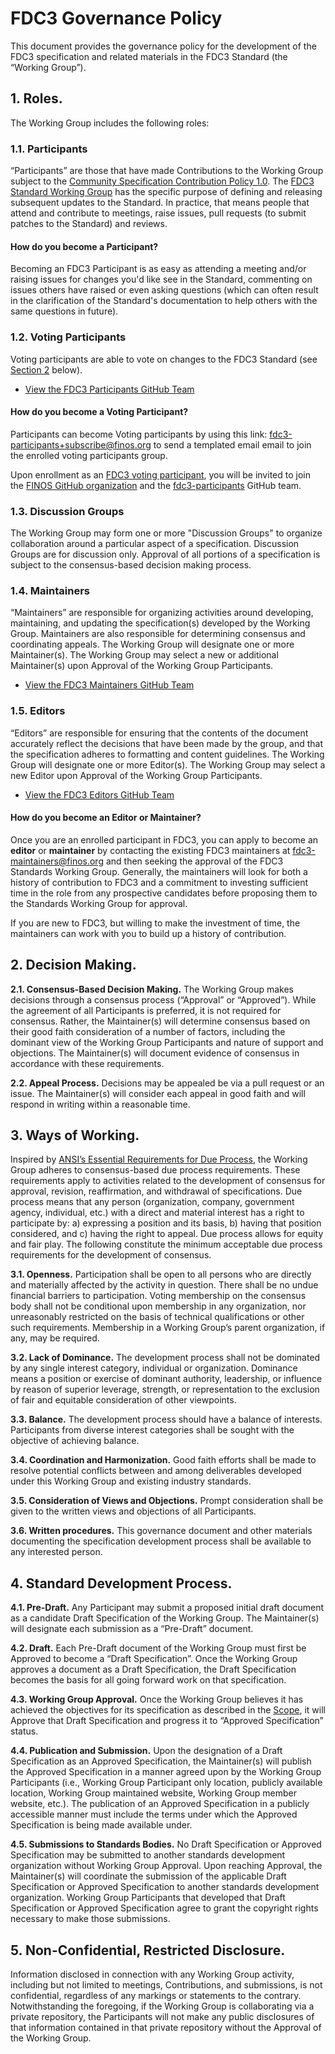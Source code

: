# FDC3 Governance Policy

This document provides the governance policy for the development of the FDC3 specification and related materials in the FDC3 Standard (the “Working Group”).

## 1.	Roles.

The Working Group includes the following roles:

### 1.1. Participants

“Participants” are those that have made Contributions to the Working Group subject to the [Community Specification Contribution Policy 1.0](https://github.com/finos/standards-project-blueprint/blob/master/governance-documents/6._Contributing.md).  The [FDC3 Standard Working Group](https://github.com/finos/FDC3/issues?q=label%3A%22Standard+WG+Meeting%22) has the specific purpose of defining and releasing subsequent updates to the Standard. In practice, that means people that attend and contribute to meetings, raise issues, pull requests (to submit patches to the Standard) and reviews.

#### How do you become a Participant?

Becoming an FDC3 Participant is as easy as attending a meeting and/or raising issues for changes you'd like see in the Standard, commenting on issues others have raised or even asking questions (which can often result in the clarification of the Standard's documentation to help others with the same questions in future).

### 1.2. Voting Participants

Voting participants are able to vote on changes to the FDC3 Standard (see [Section 2](#2decision-making) below).

- [View the FDC3 Participants GitHub Team](https://github.com/orgs/finos/teams/fdc3-participants)

#### How do you become a Voting Participant?

Participants can become Voting participants by using this link: [fdc3-participants+subscribe@finos.org](mailto:fdc3-participants+subscribe@finos.org?subject=Please%20enroll%20me%20as%20FDC3%20standard%20participant&amp;cc=fdc3-pmc%40finos.org&amp;body=HI%2C%20my%20name%20is%20%3CFirstName%20LastName%3E%20and%20I%27d%20like%20to%20formally%20participate%20to%20the%20FDC3%20standard%20process.%20I%20plan%20to%20contribute%20as%20%3Cindividual%7Con%20behalf%20of%20organizationName%3E%20and%20I%20have%20reviewed%20the%20policies%20described%20at%20https%3A%2F%2Fgithub.com%2Ffinos%2Fcommunity%2Ftree%2Fmaster%2Fgovernance%2FStandards-Projects%20.%20Thank%20you!) to send a templated email email to join the enrolled voting participants group.

Upon enrollment as an [FDC3 voting participant](https://github.com/orgs/finos/teams/fdc3-participants), you will be invited to join the [FINOS GitHub organization](https://github.com/orgs/finos/people) and the [fdc3-participants](https://github.com/orgs/finos/teams/fdc3-participants) GitHub team.

### 1.3. Discussion Groups

The Working Group may form one or more "Discussion Groups" to organize collaboration around a particular aspect of a specification. Discussion Groups are for discussion only.  Approval of all portions of a specification is subject to the consensus-based decision making process.

### 1.4.	 Maintainers

“Maintainers” are responsible for organizing activities around developing, maintaining, and updating the specification(s) developed by the Working Group.  Maintainers are also responsible for determining consensus and coordinating appeals.  The Working Group will designate one or more Maintainer(s). The Working Group may select a new or additional Maintainer(s) upon Approval of the Working Group Participants.  

- [View the FDC3 Maintainers GitHub Team](https://github.com/orgs/finos/teams/fdc3-maintainers)

### 1.5. Editors

“Editors” are responsible for ensuring that the contents of the document accurately reflect the decisions that have been made by the group, and that the specification adheres to formatting and content guidelines. The Working Group will designate one or more Editor(s). The Working Group may select a new Editor upon Approval of the Working Group Participants.

- [View the FDC3 Editors GitHub Team](https://github.com/orgs/finos/teams/fdc3-editors)

#### How do you become an Editor or Maintainer?

Once you are an enrolled participant in FDC3, you can apply to become an **editor** or **maintainer** by contacting the existing FDC3 maintainers at [fdc3-maintainers@finos.org](mailto:fdc3-maintainers@finos.org) and then seeking the approval of the FDC3 Standards Working Group. Generally, the maintainers will look for both a history of contribution to FDC3 and a commitment to investing sufficient time in the role from any prospective candidates before proposing them to the Standards Working Group for approval. 

If you are new to FDC3, but willing to make the investment of time, the maintainers can work with you to build up a history of contribution.

## 2.	Decision Making.

**2.1.	Consensus-Based Decision Making.**  The Working Group makes decisions through a consensus process (“Approval” or “Approved”).  While the agreement of all Participants is preferred, it is not required for consensus.  Rather, the Maintainer(s) will determine consensus based on their good faith consideration of a number of factors, including the dominant view of the Working Group Participants and nature of support and objections.  The Maintainer(s) will document evidence of consensus in accordance with these requirements. 

**2.2.	Appeal Process.**  Decisions may be appealed be via a pull request or an issue. The Maintainer(s) will consider each appeal in good faith and will respond in writing within a reasonable time.

## 3.	Ways of Working.

Inspired by [ANSI’s Essential Requirements for Due Process](https://share.ansi.org/Shared%20Documents/Standards%20Activities/American%20National%20Standards/Procedures,%20Guides,%20and%20Forms/2020_ANSI_Essential_Requirements.pdf), the Working Group adheres to consensus-based due process requirements.  These requirements apply to activities related to the development of consensus for approval, revision, reaffirmation, and withdrawal of specifications.  Due process means that any person (organization, company, government agency, individual, etc.) with a direct and material interest has a right to participate by: a) expressing a position and its basis, b) having that position considered, and c) having the right to appeal. Due process allows for equity and fair play. The following constitute the minimum acceptable due process requirements for the development of consensus.

**3.1.	Openness.**  Participation shall be open to all persons who are directly and materially affected by the activity in question. There shall be no undue financial barriers to participation. Voting membership on the consensus body shall not be conditional upon membership in any organization, nor unreasonably restricted on the basis of technical qualifications or other such requirements.  Membership in a Working Group’s parent organization, if any, may be required.

**3.2.	Lack of Dominance.**  The development process shall not be dominated by any single interest category, individual or organization. Dominance means a position or exercise of dominant authority, leadership, or influence by reason of superior leverage, strength, or representation to the exclusion of fair and equitable consideration of other viewpoints.

**3.3.	Balance.**  The development process should have a balance of interests. Participants from diverse interest categories shall be sought with the objective of achieving balance.

**3.4.	Coordination and Harmonization.**  Good faith efforts shall be made to resolve potential conflicts between and among deliverables developed under this Working Group and existing industry standards.

**3.5.	Consideration of Views and Objections.**  Prompt consideration shall be given to the written views and objections of all Participants.

**3.6.	Written procedures.**  This governance document and other materials documenting the specification development process shall be available to any interested person.

## 4.	Standard Development Process.  

**4.1.	Pre-Draft.**  Any Participant may submit a proposed initial draft document as a candidate Draft Specification of the Working Group.  The Maintainer(s) will designate each submission as a “Pre-Draft” document.

**4.2.	Draft.**  Each Pre-Draft document of the Working Group must first be Approved to become a “Draft Specification”.  Once the Working Group approves a document as a Draft Specification, the Draft Specification becomes the basis for all going forward work on that specification.

**4.3.	Working Group Approval.**  Once the Working Group believes it has achieved the objectives for its specification as described in the [Scope](./SCOPE), it will Approve that Draft Specification and progress it to “Approved Specification” status. 

**4.4.	Publication and Submission.**  Upon the designation of a Draft Specification as an Approved Specification, the Maintainer(s) will publish the Approved Specification in a manner agreed upon by the Working Group Participants (i.e., Working Group Participant only location, publicly available location, Working Group maintained website, Working Group member website, etc.).  The publication of an Approved Specification in a publicly accessible manner must include the terms under which the Approved Specification is being made available under.

**4.5.	Submissions to Standards Bodies.**  No Draft Specification or Approved Specification may be submitted to another standards development organization without Working Group Approval. Upon reaching Approval, the Maintainer(s) will coordinate the submission of the applicable Draft Specification or Approved Specification to another standards development organization. Working Group Participants that developed that Draft Specification or Approved Specification agree to grant the copyright rights necessary to make those submissions.

## 5. Non-Confidential, Restricted Disclosure.

Information disclosed in connection with any Working Group activity, including but not limited to meetings, Contributions, and submissions, is not confidential, regardless of any markings or statements to the contrary.  Notwithstanding the foregoing, if the Working Group is collaborating via a private repository, the Participants will not make any public disclosures of that information contained in that private repository without the Approval of the Working Group.  